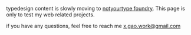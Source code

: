 
typedesign content is slowly moving to [notyourtype foundry](https://notyourtype.nl).
This page is only to test my web related projects. 

if you have any questions, feel free to reach me x.gao.work@gmail.com

